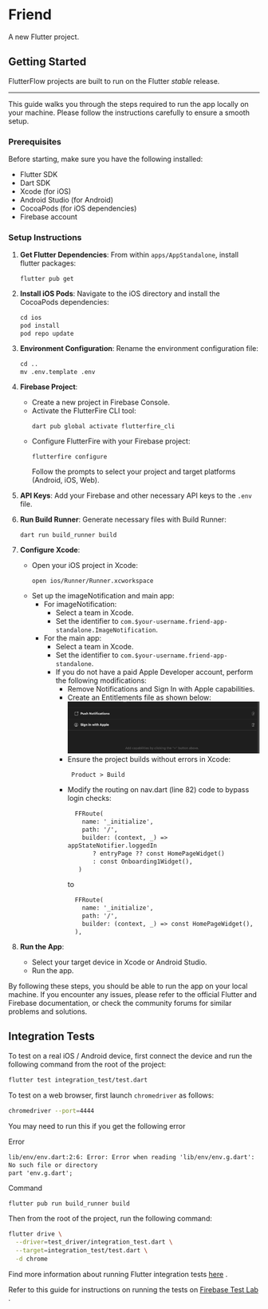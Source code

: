 # Friend

A new Flutter project.

## Getting Started

FlutterFlow projects are built to run on the Flutter _stable_ release.

---

This guide walks you through the steps required to run the app locally on your machine. Please
follow the instructions carefully to ensure a smooth setup.

### Prerequisites

Before starting, make sure you have the following installed:

- Flutter SDK
- Dart SDK
- Xcode (for iOS)
- Android Studio (for Android)
- CocoaPods (for iOS dependencies)
- Firebase account

### Setup Instructions

1. **Get Flutter Dependencies**:
     From within `apps/AppStandalone`, install flutter packages:
    ```
    flutter pub get
    ```

2. **Install iOS Pods**:
   Navigate to the iOS directory and install the CocoaPods dependencies:
    ```
    cd ios
    pod install
    pod repo update
    ```

3. **Environment Configuration**:
   Rename the environment configuration file:
    ```
    cd ..
    mv .env.template .env
    ```

4. **Firebase Project**:
    - Create a new project in Firebase Console.
    - Activate the FlutterFire CLI tool:
        ```
        dart pub global activate flutterfire_cli
        ```
    - Configure FlutterFire with your Firebase project:
        ```
        flutterfire configure
        ```
      Follow the prompts to select your project and target platforms (Android, iOS, Web).

5. **API Keys**:
   Add your Firebase and other necessary API keys to the `.env` file.

6. **Run Build Runner**:
   Generate necessary files with Build Runner:
    ```
    dart run build_runner build
    ```

7. **Configure Xcode**:
    - Open your iOS project in Xcode:
        ```
        open ios/Runner/Runner.xcworkspace
        ```
    - Set up the imageNotification and main app:
        - For imageNotification:
            - Select a team in Xcode.
            - Set the identifier to `com.$your-username.friend-app-standalone.ImageNotification`.
        - For the main app:
            - Select a team in Xcode.
            - Set the identifier to `com.$your-username.friend-app-standalone`.
            - If you do not have a paid Apple Developer account, perform the following
              modifications:
                - Remove Notifications and Sign In with Apple capabilities.
                - Create an Entitlements file as shown below:
                  ![Removing Capabilities](assets/docs/xcode-capabilities-to-remove.png)
                - Ensure the project builds without errors in Xcode:
                    ```
                     Product > Build
                    ```
                - Modify the routing on nav.dart (line 82) code to bypass login checks:
                    ```
                      FFRoute(
                        name: '_initialize',
                        path: '/',
                        builder: (context, _) => appStateNotifier.loggedIn
                           ? entryPage ?? const HomePageWidget()
                           : const Onboarding1Widget(),
                       )
                    ```
                  to
                    ```
                      FFRoute(
                        name: '_initialize',
                        path: '/',
                        builder: (context, _) => const HomePageWidget(),
                      ),
                    ```

8. **Run the App**:
    - Select your target device in Xcode or Android Studio.
    - Run the app.

By following these steps, you should be able to run the app on your local machine. If you encounter
any issues, please refer to the official Flutter and Firebase documentation, or check the community
forums for similar problems and solutions.

## Integration Tests

To test on a real iOS / Android device, first connect the device and run the following command from
the root of the project:

```bash
flutter test integration_test/test.dart
```

To test on a web browser, first launch `chromedriver` as follows:

```bash
chromedriver --port=4444
```

You may need to run this if you get the following error

Error

```
lib/env/env.dart:2:6: Error: Error when reading 'lib/env/env.g.dart': No such file or directory
part 'env.g.dart';
```

Command

```
flutter pub run build_runner build
```

Then from the root of the project, run the following command:

```bash
flutter drive \
  --driver=test_driver/integration_test.dart \
  --target=integration_test/test.dart \
  -d chrome
```

Find more information about running Flutter integration
tests [here](https://docs.flutter.dev/cookbook/testing/integration/introduction#5-run-the-integration-test)
.

Refer to this guide for instructions on running the tests
on [Firebase Test Lab](https://github.com/flutter/flutter/tree/main/packages/integration_test#firebase-test-lab)
.
